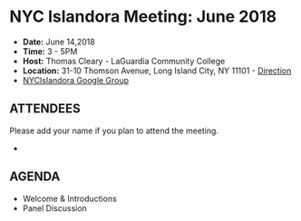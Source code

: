 # NYC Islandora Meeting: June 2018
* **Date:**  June 14,2018
* **Time:** 3 - 5PM
* **Host:** Thomas Cleary - LaGuardia Community College
* **Location:** 31-10 Thomson Avenue, Long Island City, NY 11101 - [Direction](https://library.laguardia.edu/about/directions)
* [NYCIslandora Google Group](https://groups.google.com/forum/#!forum/nycislandora)


## ATTENDEES
Please add your name if you plan to attend the meeting.

*

## AGENDA
* Welcome & Introductions
* Panel Discussion
